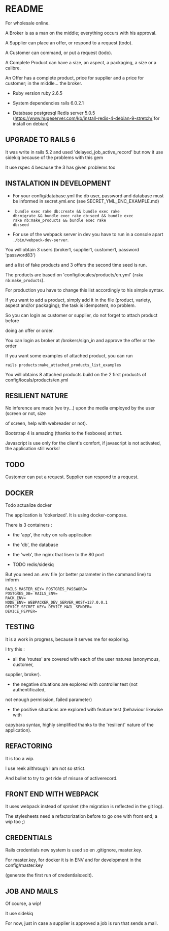 # README

For wholesale online.

A Broker is as a man on the middle; everything occurs with his approval.

A Supplier can place an offer, or respond to a request (todo).

A Customer can command, or put a request (todo).

A Complete Product can have a size, an aspect, a packaging, a size or a calibre.

An Offer has a complete product, price for supplier and a price for customer; in the middle... the broker.

* Ruby version
ruby 2.6.5

* System dependencies
rails 6.0.2.1

* Database
postgresql
Redis server 5.0.5 (https://www.hugeserver.com/kb/install-redis-4-debian-9-stretch/ for install on debian)

## UPGRADE TO RAILS 6

It was write in rails 5.2 and used 'delayed_job_active_record' but now it use sidekiq because of the problems with this gem

It use rspec 4 because the 3 has given problems too


## INSTALATION IN DEVELOPMENT

* For your config/database.yml the db user, password and database must be informed in secret.yml.enc (see SECRET_YML_ENC_EXAMPLE.md)

* <code> bundle exec rake db:create &&  bundle exec rake db:migrate && bundle exec rake db:seed &&  bundle exec rake nb:make_products && bundle exec rake db:seed</code>

* For use of the webpack server in dev you have to run in a console apart <code>./bin/webpack-dev-server</code>.

You will obtain 3 users (broker1, supplier1, customer1, password 'password83')

and a list of fake products and 3 offers the second time seed is run.

The products are based on 'config/locales/products/en.yml' (<code>rake nb:make_products</code>).

For production you have to change this list accordingly to his simple syntax.

If you want to add a product, simply add it in the file (product, variety, aspect and/or packaging);
the task is idempotent, no problem.

So you can login as customer or supplier, do not forget to attach product before

doing an offer or order.

You can login as broker at /brokers/sign_in and approve the offer or the order

If you want some examples of attached product, you can run

<code>rails products:make_attached_products_list_examples</code>

You will obtains 8 attached products build on the 2 first products of config/locals/products/en.yml

## RESILIENT NATURE

No inference are made (we try...) upon the media employed by the user (screen or not, size

of screen, help with webreader or not).

Bootstrap 4 is amazing (thanks to the flexboxes) at that.

Javascript is use only for the client's comfort, if javascript is not activated,
the application still works!

## TODO

Customer can put a request. Supplier can respond to a request.

## DOCKER

Todo actualize docker

The application is 'dokerized'. It is using docker-compose.

There is 3 containers :

* the 'app', the ruby on rails application

* the 'db', the database

* the 'web', the nginx that lisen to the 80 port

* TODO redis/sidekiq

But you need an .env file (or better parameter in the command line) to inform

<code>RAILS_MASTER_KEY=<long-hash>
POSTGRES_PASSWORD=<string>
POSTGRES_DB=<string>
RAILS_ENV=<development or production>
RACK_ENV=<development or production>
NODE_ENV=<development or production>
WEBPACKER_DEV_SERVER_HOST=127.0.0.1
DEVICE_SECRET_KEY=<very long hash>
DEVICE_MAIL_SENDER=<the mail sender>
DEVICE_PEPPER=<very long hash>
</code>

## TESTING

It is a work in progress, because it serves me for exploring.

I try this :

* all the 'routes' are covered with each of the user natures (anonymous, customer,

supplier, broker).

* the negative situations are explored with controller test (not authentificated,

not enough permission, failed parameter)

* the positive situations are explored with feature test (behaviour likewise with

capybara syntax, highly simplified thanks to the 'resilient' nature of the application).

## REFACTORING

It is too a wip.

I use reek allthrough I am not so strict.

And bullet to try to get ride of misuse of activerecord.

## FRONT END WITH WEBPACK

It uses webpack instead of sproket (the migration is reflected in the git log).

The stylesheets need a refactorization before to go one with front end; a wip too ;)

## CREDENTIALS

Rails credentials new system is used so en .gitignore, master.key.

For master.key, for docker it is in ENV and for development in the config/master.key

(generate the first run of credentials:edit).

## JOB AND MAILS

Of course, a wip!

It use sidekiq

For now, just in case a supplier is approved a job is run that sends a mail.
